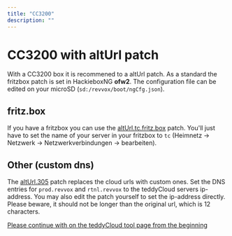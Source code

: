 ```yaml
---
title: "CC3200"
description: ""
---
```


# CC3200 with altUrl patch
With a CC3200 box it is recommened to a altUrl patch. As a standard the fritzbox patch is set in HackieboxNG **ofw2**. The configuration file can be edited on your microSD (`sd:/revvox/boot/ngCfg.json`).

## fritz.box
If you have a fritzbox you can use the [altUrl.tc.fritz.box](https://github.com/toniebox-reverse-engineering/hackiebox_cfw_ng/blob/master/sd-bootloader-ng/bootmanager/sd/revvox/boot/patch/altUrl.tc.fritz.box.json) patch. You'll just have to set the name of your server in your fritzbox to ```tc``` (Heimnetz -> Netzwerk -> Netzwerkverbindungen -> bearbeiten).

## Other (custom dns)
The [altUrl.305](https://github.com/toniebox-reverse-engineering/hackiebox_cfw_ng/blob/master/sd-bootloader-ng/bootmanager/sd/revvox/boot/patch/altUrl.305.json) patch replaces the cloud urls with custom ones. Set the DNS entries for ```prod.revvox``` and ```rtnl.revvox``` to the teddyCloud servers ip-address.
You may also edit the patch yourself to set the ip-address directly. Please beware, it should not be longer than the original url, which is 12 characters.

[Please continue with on the teddyCloud tool page from the beginning](../../#additional)
